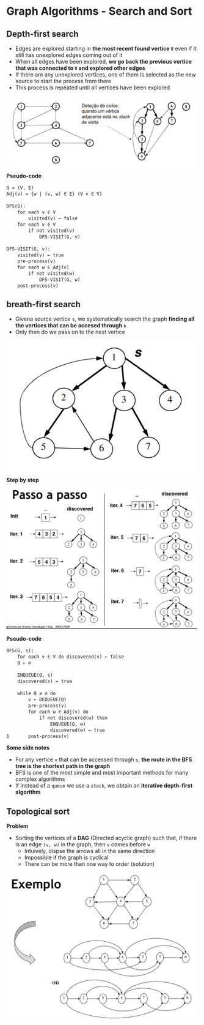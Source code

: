 # Graph Algorithms - Search and Sort

## Depth-first search

 - Edges are explored starting in **the most recent found vertice `V`** even if it still has unexplored edges coming out of it
 - When all edges have been explored, **we go back the previous vertice that was connected to `V` and explored other edges**
 - If there are any unexplored vertices, one of them is selected as the new source to start the process from there
 - This process is repeated until all vertices have been explored

<img src="images/graph_depth-first.png" width="500"><br>

**Pseudo-code**
```
G = (V, E)
Adj(v) = {w | (v, w) ∈ E} (∀ v ∈ V)

DFS(G):
    for each v ∈ V
        visited(v) ← false
    for each v ∈ V
        if not visited(v)
            DFS-VISIT(G, v)

DFS-VISIT(G, v):
    visited(v) ← true
    pre-process(v)
    for each w ∈ Adj(v)
        if not visited(w)
            DFS-VISIT(G, w)
    post-process(v)
```

## breath-first search

 - Givena source vertice `s`, we systematically search the graph **finding all the vertices that can be accesed through `s`**
 - Only then do we pass on to the next vertice

<img src="images/graph_breath-first.png" width="500"><br>

**Step by step**

<img src="images/graph_breath-first_steps.png" width="500"><br>

**Pseudo-code**
```
BFS(G, s):
    for each v ∈ V do discovered(v) ← false
    Q ← ∅
    
    ENQUEUE(Q, s)
    discovered(s) ← true

    while Q ≠ ∅ do
        v ← DEQUEUE(Q)
        pre-process(v)
        for each w ∈ Adj(v) do
            if not discovered(w) then
                ENQUEUE(Q, w)
                discovered(w) ← true
1       post-process(v)
```

**Some side notes**
 - For any vertice `v` that can be accessed through `s`, **the route in the BFS tree is the shortest path in the graph**
 - BFS is one of the most simple and most important methods for many complex algorithms
 - If instead of a `queue` we use a `stack`, we obtain an **iterative depth-first algorithm**

## Topological sort

**Problem**
 - Sorting the vertices of a **DAG** (Directed acyclic graph) such that, if there is an edge `(v, w)` in the graph, then `v` comes before `w`
    - Intuively, dispse the arrows all in the same direction
    - Impossible if the graph is cyclical
    - There can be more than one way to order (solution)

<img src="images/graph_algorithms_topological-sort.png" width="500"><br>